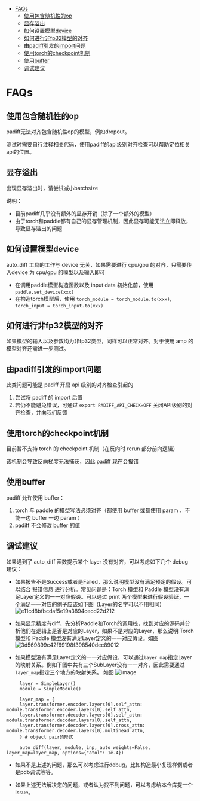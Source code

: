 - [FAQs](#faqs)
  - [使用包含随机性的op](#使用包含随机性的op)
  - [显存溢出](#显存溢出)
  - [如何设置模型device](#如何设置模型device)
  - [如何进行非fp32模型的对齐](#如何进行非fp32模型的对齐)
  - [由padiff引发的import问题](#由padiff引发的import问题)
  - [使用torch的checkpoint机制](#使用torch的checkpoint机制)
  - [使用buffer](#使用buffer)
  - [调试建议](#调试建议)


# FAQs

## 使用包含随机性的op

padiff无法对齐包含随机性op的模型，例如dropout。

测试时需要自行注释相关代码，使用padiff的api级别对齐检查可以帮助定位相关api的位置。



## 显存溢出

出现显存溢出时，请尝试减小batchsize

说明：

-   目前padiff几乎没有额外的显存开销（除了一个额外的模型）
-   由于torch和paddle都有自己的显存管理机制，因此显存可能无法立即释放，导致显存溢出的问题



## 如何设置模型device

auto_diff 工具的工作与 device 无关，如果需要进行 cpu/gpu 的对齐，只需要传入device 为 cpu/gpu 的模型以及输入即可

-   在调用paddle模型构造函数以及 input data 初始化前，使用 `paddle.set_device(xxx)`
-   在构造torch模型后，使用 `torch_module = torch_module.to(xxx)`, `torch_input = torch_input.to(xxx)`



## 如何进行非fp32模型的对齐

如果模型的输入以及参数均为非fp32类型，同样可以正常对齐。对于使用 amp 的模型对齐还需进一步测试。



## 由padiff引发的import问题

此类问题可能是 padiff 开启 api 级别的对齐检查引起的

1.   尝试将 padiff 的 import 后置
2.   若仍不能避免错误，可通过  `export PADIFF_API_CHECK=OFF` 关闭API级别的对齐检查，并向我们反馈



## 使用torch的checkpoint机制

目前暂不支持 torch 的 checkpoint 机制（在反向时 rerun 部分前向逻辑）

该机制会导致反向梯度无法捕获，因此 padiff 现在会报错



## 使用buffer

padiff 允许使用 buffer：

1.   torch 与 paddle 的模型写法必须对齐（都使用 buffer 或都使用 param ，不能一边 buffer 一边 param ）
2.   padiff 不会修改 buffer 的值



## 调试建议

如果遇到了 auto_diff 函数提示某个 layer 没有对齐，可以考虑如下几个 debug 建议：

-   如果报告不是Success或者是Failed，那么说明模型没有满足预定的假设。可以结合 报错信息 进行分析。常见问题是：Torch 模型和 Paddle 模型没有满足Layer定义的一一对应假设。可以通过 print 两个模型来进行假设验证，一个满足一一对应的例子应该如下图（Layer的名字可以不用相同）![e11cd8bfbcdaf5e19a3894cecd22d212](https://user-images.githubusercontent.com/16025309/209917443-e5c21829-f4a6-4bdf-a621-b123c11e83d6.jpg)

-   如果显示精度有diff，先分析Paddle和Torch的调用栈，找到对应的源码并分析他们在逻辑上是否是对应的Layer，如果不是对应的Layer，那么说明 Torch 模型和 Paddle 模型没有满足Layer定义的一一对应假设。如图  ![3d569899c42f69198f398540dec89012](https://user-images.githubusercontent.com/16025309/209917231-717c8e88-b3d8-41bc-b6a9-0330d0d9ed50.png)

-   如果模型没有满足Layer定义的一一对应假设，可以通过`layer_map`指定Layer的映射关系。例如下图中共有三个SubLayer没有一一对齐，因此需要通过`layer_map`指定三个地方的映射关系。 如图  ![image](https://user-images.githubusercontent.com/40840292/212643420-b30d5d6f-3a26-4a41-8dc2-7b3e6622c1d5.png)

```
     layer = SimpleLayer()
     module = SimpleModule()

     layer_map = {
     layer.transformer.encoder.layers[0].self_attn: module.transformer.encoder.layers[0].self_attn,
     layer.transformer.decoder.layers[0].self_attn: module.transformer.decoder.layers[0].self_attn,
     layer.transformer.decoder.layers[0].cross_attn: module.transformer.decoder.layers[0].multihead_attn,
     } # object pair的形式

     auto_diff(layer, module, inp, auto_weights=False, layer_map=layer_map, options={"atol": 1e-4})

```

-   如果不是上述的问题，那么可以考虑进行debug，比如构造最小复现样例或者是pdb调试等等。

-   如果上述无法解决您的问题，或者认为找不到问题，可以考虑给本仓库提一个Issue。
